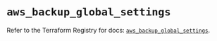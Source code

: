 # `aws_backup_global_settings`

Refer to the Terraform Registry for docs: [`aws_backup_global_settings`](https://registry.terraform.io/providers/hashicorp/aws/6.17.0/docs/resources/backup_global_settings).
